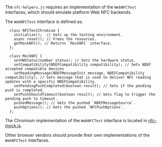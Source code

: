 The `nfc-helpers.js` requires an implementation of
the `WebNFCTest` interfaces, which should emulate platform Web NFC backends.

The `WebNFCTest` interface is defined as:

```
  class NFCTestChromium {
    initialize();  // Sets up the testing environment.
    async reset(); // Frees the resources.
    getMockNFC(); // Returns `MockNFC` interface.
  };

  class MockNFC {
    setHWStatus(number status); // Sets the hardware status.
    setCompatibility(NDEFCompatibility compatibility); // Sets NDEF accepted compatible devices
    setReadingMessage(NDEFMessageInit message, NDEFCompatibility compatibility); // Sets message that is used to deliver NFC reading updates with a specific NDEFCompatibility.
    setPendingPushCompleted(boolean result); // Sets if the pending push is completed.
    setPushShouldTimeout(boolean result); // Sets flag to trigger the pending push to timeout.
    pushedMessage(); // Gets the pushed `NDEFMessageSource`.
    pushOptions(); // Gets the pushed `NFCPushOptions`.
  };
```

The Chromium implementation of the `WebNFCTest` interface is located in
[nfc-mock.js](../resources/chromium/nfc-mock.js).

Other browser vendors should provide their own implementations of
the `WebNFCTest` interfaces.
